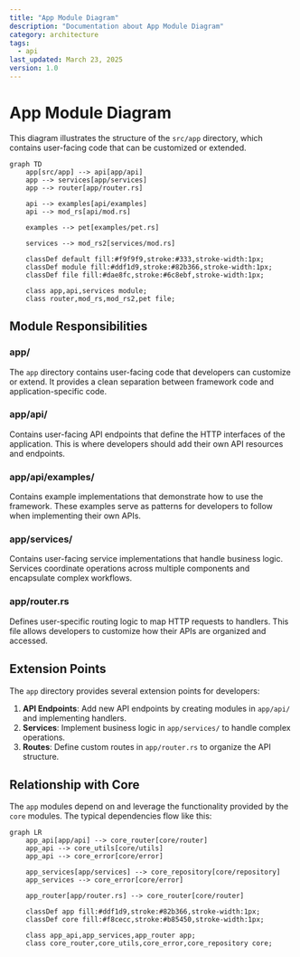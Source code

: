 ```yaml
---
title: "App Module Diagram"
description: "Documentation about App Module Diagram"
category: architecture
tags:
  - api
last_updated: March 23, 2025
version: 1.0
---
```

# App Module Diagram

This diagram illustrates the structure of the `src/app` directory, which contains user-facing code that can be customized or extended.

```mermaid
graph TD
    app[src/app] --> api[app/api]
    app --> services[app/services]
    app --> router[app/router.rs]
    
    api --> examples[api/examples]
    api --> mod_rs[api/mod.rs]
    
    examples --> pet[examples/pet.rs]
    
    services --> mod_rs2[services/mod.rs]
    
    classDef default fill:#f9f9f9,stroke:#333,stroke-width:1px;
    classDef module fill:#ddf1d9,stroke:#82b366,stroke-width:1px;
    classDef file fill:#dae8fc,stroke:#6c8ebf,stroke-width:1px;
    
    class app,api,services module;
    class router,mod_rs,mod_rs2,pet file;
```

## Module Responsibilities

### app/
The `app` directory contains user-facing code that developers can customize or extend. It provides a clean separation between framework code and application-specific code.

### app/api/
Contains user-facing API endpoints that define the HTTP interfaces of the application. This is where developers should add their own API resources and endpoints.

### app/api/examples/
Contains example implementations that demonstrate how to use the framework. These examples serve as patterns for developers to follow when implementing their own APIs.

### app/services/
Contains user-facing service implementations that handle business logic. Services coordinate operations across multiple components and encapsulate complex workflows.

### app/router.rs
Defines user-specific routing logic to map HTTP requests to handlers. This file allows developers to customize how their APIs are organized and accessed.

## Extension Points

The `app` directory provides several extension points for developers:

1. **API Endpoints**: Add new API endpoints by creating modules in `app/api/` and implementing handlers.
2. **Services**: Implement business logic in `app/services/` to handle complex operations.
3. **Routes**: Define custom routes in `app/router.rs` to organize the API structure.

## Relationship with Core

The `app` modules depend on and leverage the functionality provided by the `core` modules. The typical dependencies flow like this:

```mermaid
graph LR
    app_api[app/api] --> core_router[core/router]
    app_api --> core_utils[core/utils]
    app_api --> core_error[core/error]
    
    app_services[app/services] --> core_repository[core/repository]
    app_services --> core_error[core/error]
    
    app_router[app/router.rs] --> core_router[core/router]
    
    classDef app fill:#ddf1d9,stroke:#82b366,stroke-width:1px;
    classDef core fill:#f8cecc,stroke:#b85450,stroke-width:1px;
    
    class app_api,app_services,app_router app;
    class core_router,core_utils,core_error,core_repository core;
``` 
